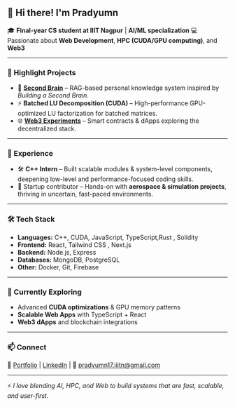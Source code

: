 ## 👋 Hi there! I'm Pradyumn

🎓 **Final-year CS student at IIIT Nagpur** | **AI/ML specialization**
💻 Passionate about **Web Development**, **HPC (CUDA/GPU computing)**, and **Web3**

---

### 🚀 Highlight Projects

* 🧠 **[Second Brain](https://secondbrain.pradyumn.co.in)** – RAG-based personal knowledge system inspired by *Building a Second Brain*.
* ⚡ **Batched LU Decomposition (CUDA)** – High-performance GPU-optimized LU factorization for batched matrices.
* 🌐 **[Web3 Experiments](https://github.com/Peppo1710)** – Smart contracts & dApps exploring the decentralized stack.

---

### 💼 Experience

* 🛠 **C++ Intern** – Built scalable modules & system-level components, deepening low-level and performance-focused coding skills.
* 🚀 Startup contributor – Hands-on with **aerospace & simulation projects**, thriving in uncertain, fast-paced environments.

---

### 🛠 Tech Stack

* **Languages:** C++, CUDA, JavaScript, TypeScript,Rust , Solidity 
* **Frontend:** React, Tailwind CSS , Next.js
* **Backend:** Node.js, Express
* **Databases:** MongoDB, PostgreSQL
* **Other:** Docker, Git, Firebase

---

### 🌱 Currently Exploring

* Advanced **CUDA optimizations** & GPU memory patterns
* **Scalable Web Apps** with TypeScript + React
* **Web3 dApps** and blockchain integrations

---

### 📫 Connect

🔗 [Portfolio](pradyumn.co.in) | [LinkedIn](https://www.linkedin.com/in/pradyumn-shirsath-863072224/) | 📧 [pradyumn17.iiitn@gmail.com](mailto:pradyumn17.iiitn@gmail.com)

---

⚡ *I love blending AI, HPC, and Web to build systems that are fast, scalable, and user-first.*
